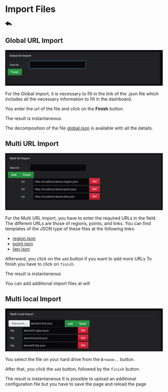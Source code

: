 # Import Files

[![](../../screenshots/other/Go-back.png)](README.md)

## Global URL Import

![coordinate mode](../../screenshots/editor/import/global.jpg)

For the Global import, it is necessary to fill in the link of the .json file which includes all the necessary information to fill in the dashboard.

You enter the url of the file and click on the **Finish** button.

The result is instantaneous.

The decomposition of the file [global.json](../appendix/json-global.md) is available with all the details.

## Multi URL Import

![coordinate mode](../../screenshots/editor/import/url-import.jpg)

For the Multi URL Import, you have to enter the required URLs in the field.
The different URLs are those of regions, points, and links.
You can find templates of the JSON type of these files at the following links:

- [region.json](../appendix/json-region.md)
- [point.json](../appendix/json-points.md)
- [lien.json](../appendix/json-links.md)

Afterward, you click on the `add` button if you want to add more URLs
To finish you have to click on `finish`.

The result is instantaneous

You can add additional import files at will

## Multi local Import

![coordinate mode](../../screenshots/editor/import/local-import.jpg)

You select the file on your hard drive from the `Browse..` button.

After that, you click the `add` button, followed by the `finish` button.

The result is instantaneous
It is possible to upload an additional configuration file but you have to save the page and reload the page
